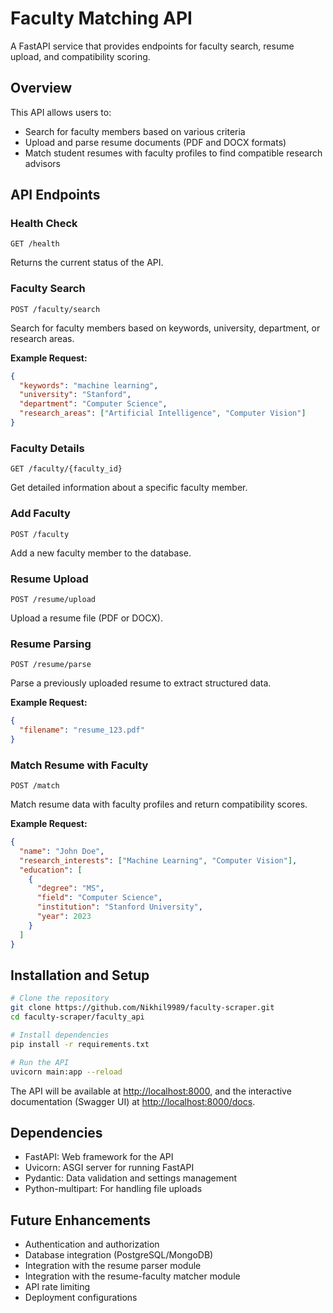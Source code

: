 # Faculty Matching API

A FastAPI service that provides endpoints for faculty search, resume upload, and compatibility scoring.

## Overview

This API allows users to:
- Search for faculty members based on various criteria
- Upload and parse resume documents (PDF and DOCX formats)
- Match student resumes with faculty profiles to find compatible research advisors

## API Endpoints

### Health Check
```
GET /health
```
Returns the current status of the API.

### Faculty Search
```
POST /faculty/search
```
Search for faculty members based on keywords, university, department, or research areas.

**Example Request:**
```json
{
  "keywords": "machine learning",
  "university": "Stanford",
  "department": "Computer Science",
  "research_areas": ["Artificial Intelligence", "Computer Vision"]
}
```

### Faculty Details
```
GET /faculty/{faculty_id}
```
Get detailed information about a specific faculty member.

### Add Faculty
```
POST /faculty
```
Add a new faculty member to the database.

### Resume Upload
```
POST /resume/upload
```
Upload a resume file (PDF or DOCX).

### Resume Parsing
```
POST /resume/parse
```
Parse a previously uploaded resume to extract structured data.

**Example Request:**
```json
{
  "filename": "resume_123.pdf"
}
```

### Match Resume with Faculty
```
POST /match
```
Match resume data with faculty profiles and return compatibility scores.

**Example Request:**
```json
{
  "name": "John Doe",
  "research_interests": ["Machine Learning", "Computer Vision"],
  "education": [
    {
      "degree": "MS",
      "field": "Computer Science",
      "institution": "Stanford University",
      "year": 2023
    }
  ]
}
```

## Installation and Setup

```bash
# Clone the repository
git clone https://github.com/Nikhil9989/faculty-scraper.git
cd faculty-scraper/faculty_api

# Install dependencies
pip install -r requirements.txt

# Run the API
uvicorn main:app --reload
```

The API will be available at [http://localhost:8000](http://localhost:8000), and the interactive documentation (Swagger UI) at [http://localhost:8000/docs](http://localhost:8000/docs).

## Dependencies

- FastAPI: Web framework for the API
- Uvicorn: ASGI server for running FastAPI
- Pydantic: Data validation and settings management
- Python-multipart: For handling file uploads

## Future Enhancements

- Authentication and authorization
- Database integration (PostgreSQL/MongoDB)
- Integration with the resume parser module
- Integration with the resume-faculty matcher module
- API rate limiting
- Deployment configurations
